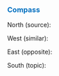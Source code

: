 




### <span style="color:#0070c0">Compass</span>
North (source):


West (similar):


East (opposite):


South (topic):

